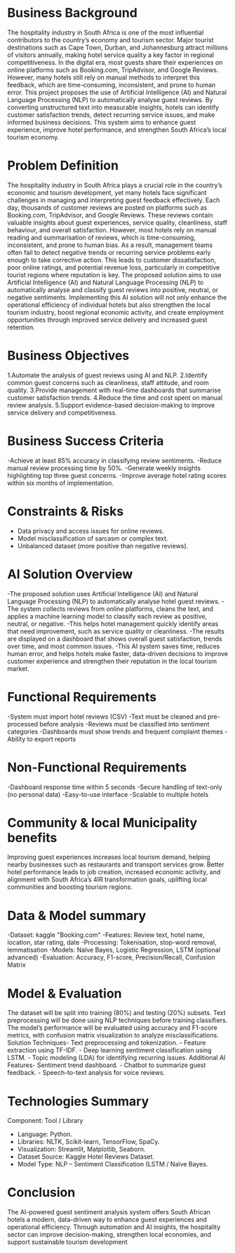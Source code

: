 # Business Background
The hospitality industry in South Africa is one of the most influential contributors to the country’s economy and tourism sector.
Major tourist destinations such as Cape Town, Durban, and Johannesburg attract millions of visitors annually, making hotel service quality a key factor in regional competitiveness. In the digital era, most guests share their experiences on online platforms such as Booking.com, TripAdvisor, and Google Reviews. However, many hotels still rely on manual methods to interpret this feedback, which are time-consuming, inconsistent, and prone to human error.
This project proposes the use of Artificial Intelligence (AI) and Natural Language Processing (NLP) to automatically analyse guest reviews. By converting unstructured text into measurable insights, hotels can identify customer satisfaction trends, detect recurring service issues, and make informed business decisions. This system aims to enhance guest experience, improve hotel performance, and strengthen South Africa’s local tourism economy.

# Problem Definition
 The hospitality industry in South Africa plays a crucial role in the country’s economic and tourism development, yet
many hotels face significant challenges in managing and interpreting guest feedback effectively. Each day,
thousands of customer reviews are posted on platforms such as Booking.com, TripAdvisor, and Google Reviews.
These reviews contain valuable insights about guest experiences, service quality, cleanliness, staff behaviour,
and overall satisfaction. However, most hotels rely on manual reading and summarisation of reviews, which is
time-consuming, inconsistent, and prone to human bias. As a result, management teams often fail to detect
negative trends or recurring service problems early enough to take corrective action. This leads to customer
dissatisfaction, poor online ratings, and potential revenue loss, particularly in competitive tourist regions where
reputation is key. The proposed solution aims to use Artificial Intelligence (AI) and Natural Language Processing
(NLP) to automatically analyse and classify guest reviews into positive, neutral, or negative sentiments.  Implementing this AI solution will not only enhance the operational efficiency of individual hotels but also strengthen the local tourism industry, boost regional economic activity, and create employment opportunities through improved service delivery and increased guest retention.
 
 # Business Objectives
1.Automate the analysis of guest reviews using AI and NLP.
2.Identify common guest concerns such as cleanliness, staff attitude, and room quality.
3.Provide management with real-time dashboards that summarise customer satisfaction trends.
4.Reduce the time and cost spent on manual review analysis.
5.Support evidence-based decision-making to improve service delivery and competitiveness.

 # Business Success Criteria
 -Achieve at least 85% accuracy in classifying review sentiments.
-Reduce manual review processing time by 50%.
-Generate weekly insights highlighting top three guest concerns.
-Improve average hotel rating scores within six months of implementation.

 # Constraints & Risks
 - Data privacy and access issues for online reviews.
 - Model misclassification of sarcasm or complex text.
 - Unbalanced dataset (more positive than negative reviews).

 # AI Solution Overview
 -The proposed solution uses Artificial Intelligence (AI) and Natural Language Processing (NLP) to automatically analyse hotel guest reviews.
 -The system collects reviews from online platforms, cleans the text, and applies a machine learning model to classify each review as positive, neutral, or negative. 
 -This helps hotel management quickly identify areas that need improvement, such as service quality or cleanliness.
-The results are displayed on a dashboard that shows overall guest satisfaction, trends over time, and most common issues. 
-This AI system saves time, reduces human error, and helps hotels make faster, data-driven decisions to improve customer experience and strengthen their reputation in the local tourism market.

# Functional Requirements 
-System must import hotel reviews (CSV)
-Text must be cleaned and pre-processed before analysis
-Reviews must be classified into sentiment categories
-Dashboards must show trends and frequent complaint themes
-Ability to export reports

# Non-Functional Requirements 
-Dashboard response time within 5 seconds
-Secure handling of text-only (no personal data)
-Easy-to-use interface
-Scalable to multiple hotels

# Community & local Municipality benefits 
Improving guest experiences increases local tourism demand, helping nearby businesses such as restaurants and transport services grow.
Better hotel performance leads to job creation, increased economic activity, and alignment with South Africa’s 4IR transformation goals, uplifting local communities and boosting tourism regions.
 
 # Data & Model summary 
 -Dataset: kaggle "Booking.com"
-Features: Review text, hotel name, location, star rating, date
-Processing: Tokenisation, stop-word removal, lemmatisation
-Models: Naïve Bayes, Logistic Regression, LSTM (optional advanced)
-Evaluation: Accuracy, F1-score, Precision/Recall, Confusion Matrix
 
 # Model & Evaluation
 The dataset will be split into training (80%) and testing (20%) subsets. Text preprocessing will be
 done using NLP techniques before training classifiers. The model’s performance will be evaluated
 using accuracy and F1-score metrics, with confusion matrix visualization to analyze
 misclassifications.
 Solution Techniques- Text preprocessing and tokenization. - Feature extraction using TF-IDF. - Deep learning sentiment
 classification using LSTM. - Topic modeling (LDA) for identifying recurring issues.
 Additional AI Features- Sentiment trend dashboard. - Chatbot to summarize guest feedback. - Speech-to-text analysis for
 voice reviews.

# Technologies Summary
 Component: Tool / Library
 - Language: Python.
 - Libraries: NLTK, Scikit-learn, TensorFlow, SpaCy.
 - Visualization: Streamlit, Matplotlib, Seaborn.
 - Dataset Source: Kaggle Hotel Reviews Dataset.
 - Model Type: NLP – Sentiment Classification (LSTM / Naïve Bayes.

 # Conclusion
The AI-powered guest sentiment analysis system offers South African hotels a modern, data-driven way to
enhance guest experiences and operational efficiency. Through automation and AI insights, the hospitality sector
can improve decision-making, strengthen local economies, and support sustainable tourism development

